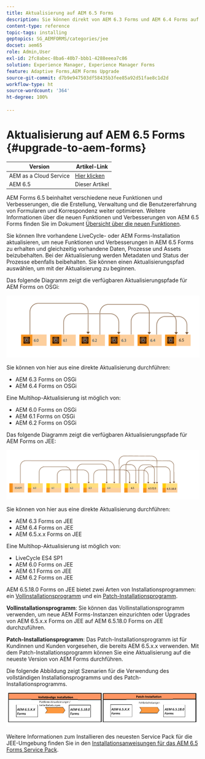 ```yaml
---
title: Aktualisierung auf AEM 6.5 Forms
description: Sie können direkt von AEM 6.3 Forms und AEM 6.4 Forms auf AEM 6.5 Forms aktualisieren.
content-type: reference
topic-tags: installing
geptopics: SG_AEMFORMS/categories/jee
docset: aem65
role: Admin,User
exl-id: 2fc8abec-8ba6-40b7-bbb1-4288eeea7c86
solution: Experience Manager, Experience Manager Forms
feature: Adaptive Forms,AEM Forms Upgrade
source-git-commit: d7b9e947503df58435b3fee85a92d51fae8c1d2d
workflow-type: ht
source-wordcount: '364'
ht-degree: 100%

---
```


# Aktualisierung auf AEM 6.5 Forms {#upgrade-to-aem-forms}

| Version | Artikel-Link |
| -------- | ---------------------------- |
| AEM as a Cloud Service | [Hier klicken](https://experienceleague.adobe.com/docs/experience-manager-cloud-service/content/forms/setup-configure-migrate/migrate-to-forms-as-a-cloud-service.html?lang=de) |
| AEM 6.5 | Dieser Artikel |


AEM Forms 6.5 beinhaltet verschiedene neue Funktionen und Verbesserungen, die die Erstellung, Verwaltung und die Benutzererfahrung von Formularen und Korrespondenz weiter optimieren. Weitere Informationen über die neuen Funktionen und Verbesserungen von AEM 6.5 Forms finden Sie im Dokument [Übersicht über die neuen Funktionen](../../forms/using/whats-new.md).

Sie können Ihre vorhandene LiveCycle- oder AEM Forms-Installation aktualisieren, um neue Funktionen und Verbesserungen in AEM 6.5 Forms zu erhalten und gleichzeitig vorhandene Daten, Prozesse und Assets beizubehalten. Bei der Aktualisierung werden Metadaten und Status der Prozesse ebenfalls beibehalten. Sie können einen Aktualisierungspfad auswählen, um mit der Aktualisierung zu beginnen.

Das folgende Diagramm zeigt die verfügbaren Aktualisierungspfade für AEM Forms on OSGi:

![OSGi-Aktualisierungsablauf](do-not-localize/osgi-upgrade-path.png)

Sie können von hier aus eine direkte Aktualisierung durchführen:

* AEM 6.3 Forms on OSGi
* AEM 6.4 Forms on OSGi

Eine Multihop-Aktualisierung ist möglich von:

* AEM 6.0 Forms on OSGi
* AEM 6.1 Forms on OSGi
* AEM 6.2 Forms on OSGi

Das folgende Diagramm zeigt die verfügbaren Aktualisierungspfade für AEM Forms on JEE:

![JEE-Aktualisierung 6.5](do-not-localize/jee-upgrade-6-5.png)


Sie können von hier aus eine direkte Aktualisierung durchführen:

* AEM 6.3 Forms on JEE
* AEM 6.4 Forms on JEE
* AEM 6.5.x.x Forms on JEE

Eine Multihop-Aktualisierung ist möglich von:

* LiveCycle ES4 SP1
* AEM 6.0 Forms on JEE
* AEM 6.1 Forms on JEE
* AEM 6.2 Forms on JEE

AEM 6.5.18.0 Forms on JEE bietet zwei Arten von Installationsprogrammen: ein [Vollinstallationsprogramm](https://experienceleague.adobe.com/docs/experience-manager-release-information/aem-release-updates/forms-updates/aem-forms-releases.html?lang=de) und ein [Patch-Installationsprogramm](https://experienceleague.adobe.com/docs/experience-manager-release-information/aem-release-updates/forms-updates/aem-forms-releases.html?lang=de).

**Vollinstallationsprogramm**: Sie können das Vollinstallationsprogramm verwenden, um neue AEM Forms-Instanzen einzurichten oder Upgrades von AEM 6.5.x.x Forms on JEE auf AEM 6.5.18.0 Forms on JEE durchzuführen.

**Patch-Installationsprogramm**: Das Patch-Installationsprogramm ist für Kundinnen und Kunden vorgesehen, die bereits AEM 6.5.x.x verwenden. Mit dem Patch-Installationsprogramm können Sie eine Aktualisierung auf die neueste Version von AEM Forms durchführen.

Die folgende Abbildung zeigt Szenarien für die Verwendung des vollständigen Installationsprogramms und des Patch-Installationsprogramms.

![Vollständiges Installationsprogramm und Patch-Installationsprogramm](/help/forms/using/assets/full-and-patch-installer.png)

Weitere Informationen zum Installieren des neuesten Service Pack für die JEE-Umgebung finden Sie in den [Installationsanweisungen für das AEM 6.5 Forms Service Pack](https://experienceleague.adobe.com/docs/experience-manager-65/release-notes/aem-forms-current-service-pack-installation-instructions.html?lang=de).

<!--
[Work in Progress]

Migration involves moving only assets (PDF, XDP, images, adaptive forms, correspondence management assets) from one server to another - processes (LCA), settings, configurations, and a few other pieces of metadata are not migrated. Perform the following steps to migrate to AEM 6.3 Forms:

1. Set up a fresh environment of [AEM 6.3 Forms](https://adobe.com/go/learn_aemforms_documentation_63).
1. Move XDP or other compatible assets to the freshly set instance. For detailed instructions, see [Importing and exporting assets to AEM Forms](../../forms/using/import-export-forms-templates.md). [
   ](../../forms/using/import-export-forms-templates.md)
1. Build the required services, if any.

   For example, if you are using AEM Forms on JEE Document Services, changes are required in the code to use document services available in AEM Forms on OSGi.

1. Perform post-installation activities:

    * **Run Migration Utility**

      The migration utility makes the adaptive forms and correspondence management assets of earlier versions compatible with AEM 6.3 forms. You can download the utility from AEM Software Distribution. For step-by-step information to configure and use the migration utility, see [migration utility](../../forms/using/migration-utility.md) documentation.

    * **Reconfigure Adobe Sign**

      If you had Adobe Sign configured in the previous version of AEM Forms, then reconfigure Adobe Sign from AEM Cloud services. For more details, see [Integrate Adobe Sign with AEM Forms](../../forms/using/adobe-sign-integration-adaptive-forms.md).

      Moreover, AEM 6.3 Forms release has introduced many new Adobe Sign features. For step-by-step information to use Adobe Sign, see [Using Adobe Sign in an adaptive form](../../forms/using/working-with-adobe-sign.md).

    * **Reconfigure analytics and reports**

      In AEM 6.3 Forms, traffic variable for source and success event for impression are not available. So, when you upgrade to AEM 6.3 Forms, AEM Forms stops sending data to Adobe Analytics server and analytics reports for adaptive forms are not available. Moreover, AEM 6.3 Forms introduces traffic variable for the version of form analytics and success event for the amount of time spent on a field. So, reconfigure analytics and reports for your AEM Forms environment. For detailed steps, see [Configuring analytics and reports](../../forms/using/configure-analytics-forms-documents.md).

      Methods to calculate average fill time for forms and average read time for have changed. So, when you upgrade to AEM 6.3 forms, older data (data from previous AEM Forms release) for these metrics is available only in Adobe Analytics. It is not visible in AEM Forms analytics reports. For these metrics, AEM Forms analytics reports display data which is captured after performing the upgrade.
      
      -->


